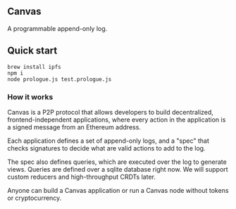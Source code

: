 ## Canvas

A programmable append-only log.

## Quick start

```
brew install ipfs
npm i
node prologue.js test.prologue.js
```

### How it works

Canvas is a P2P protocol that allows developers to build
decentralized, frontend-independent applications, where every action
in the application is a signed message from an Ethereum address.

Each application defines a set of append-only logs, and a "spec" that
checks signatures to decide what are valid actions to add to the log.

The spec also defines queries, which are executed over the log to
generate views. Queries are defined over a sqlite database right now.
We will support custom reducers and high-throughput CRDTs later.

Anyone can build a Canvas application or run a Canvas node without
tokens or cryptocurrency.
